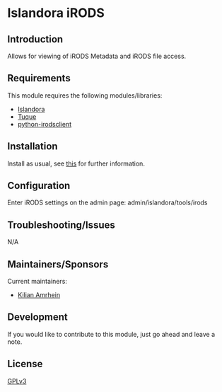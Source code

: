 # Islandora iRODS

## Introduction

Allows for viewing of iRODS Metadata and iRODS file access.

## Requirements

This module requires the following modules/libraries:

* [Islandora](https://github.com/islandora/islandora)
* [Tuque](https://github.com/islandora/tuque)
* [python-irodsclient](https://github.com/irods/python-irodsclient.git)

## Installation

Install as usual, see [this](https://drupal.org/documentation/install/modules-themes/modules-7) for further information.

## Configuration

Enter iRODS settings on the admin page: admin/islandora/tools/irods

## Troubleshooting/Issues

N/A

## Maintainers/Sponsors

Current maintainers:

* [Kilian Amrhein](https://github.com/kamrhein)

## Development

If you would like to contribute to this module, just go ahead and leave a note.

## License

[GPLv3](http://www.gnu.org/licenses/gpl-3.0.txt)
